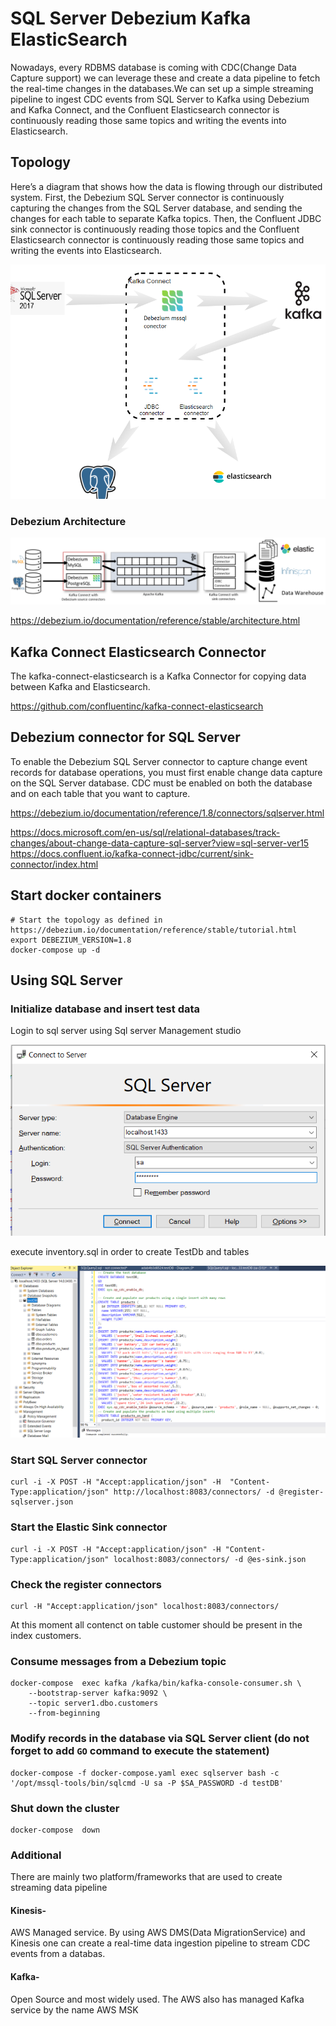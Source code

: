 # SQL Server Debezium Kafka ElasticSearch
Nowadays, every RDBMS database is coming with CDC(Change Data Capture support) we can leverage these and create a data pipeline to fetch the real-time changes in the databases.We can set up a simple streaming pipeline to ingest CDC events from SQL Server to Kafka using Debezium and Kafka Connect, and the Confluent Elasticsearch connector is continuously reading those same topics and writing the events into Elasticsearch.
## Topology
Here’s a diagram that shows how the data is flowing through our distributed system. First, the Debezium SQL Server connector is continuously capturing the changes from the SQL Server database, and sending the changes for each table to separate Kafka topics. Then, the Confluent JDBC sink connector is continuously reading those topics  and the Confluent Elasticsearch connector is continuously reading those same topics and writing the events into Elasticsearch.

![Alt text](/assert/images/topology.png?raw=true "Title")

### Debezium Architecture

![Alt text](/assert/images/architecture.png?raw=true "Title")

https://debezium.io/documentation/reference/stable/architecture.html
## Kafka Connect Elasticsearch Connector
The kafka-connect-elasticsearch is a Kafka Connector for copying data between Kafka and Elasticsearch.

https://github.com/confluentinc/kafka-connect-elasticsearch

## Debezium connector for SQL Server

To enable the Debezium SQL Server connector to capture change event records for database operations, you must first enable change data capture on the SQL Server database. CDC must be enabled on both the database and on each table that you want to capture.

https://debezium.io/documentation/reference/1.8/connectors/sqlserver.html

https://docs.microsoft.com/en-us/sql/relational-databases/track-changes/about-change-data-capture-sql-server?view=sql-server-ver15
https://docs.confluent.io/kafka-connect-jdbc/current/sink-connector/index.html
## Start docker containers

```shell
# Start the topology as defined in https://debezium.io/documentation/reference/stable/tutorial.html
export DEBEZIUM_VERSION=1.8
docker-compose up -d

```
## Using SQL Server
### Initialize database and insert test data
Login to sql server using Sql server Management studio 

![Alt text](/assert/images/sqllogin.png?raw=true "Title")

execute inventory.sql in order to create TestDb and tables

![Alt text](/assert/images/sqlrun.png?raw=true "Title")

### Start SQL Server connector
```shell
curl -i -X POST -H "Accept:application/json" -H  "Content-Type:application/json" http://localhost:8083/connectors/ -d @register-sqlserver.json
```

### Start the Elastic Sink connector
```shell
curl -i -X POST -H "Accept:application/json" -H "Content-Type:application/json" localhost:8083/connectors/ -d @es-sink.json
```

### Check the register connectors
```shell
curl -H "Accept:application/json" localhost:8083/connectors/
```
At this moment all contenct on table customer should be present in the index customers.
### Consume messages from a Debezium topic
```shell
docker-compose  exec kafka /kafka/bin/kafka-console-consumer.sh \
    --bootstrap-server kafka:9092 \
    --topic server1.dbo.customers
    --from-beginning 
```
### Modify records in the database via SQL Server client (do not forget to add `GO` command to execute the statement)
```shell
docker-compose -f docker-compose.yaml exec sqlserver bash -c '/opt/mssql-tools/bin/sqlcmd -U sa -P $SA_PASSWORD -d testDB'
```
### Shut down the cluster
```shell
docker-compose  down
```
### Additional

There are mainly two platform/frameworks that are used to create streaming data pipeline
#### Kinesis- 
AWS Managed service. By using AWS DMS(Data MigrationService) and Kinesis one can create a real-time data ingestion pipeline to stream CDC events from a databas.
#### Kafka-
Open Source and most widely used. The AWS also has managed Kafka service by the name AWS MSK

